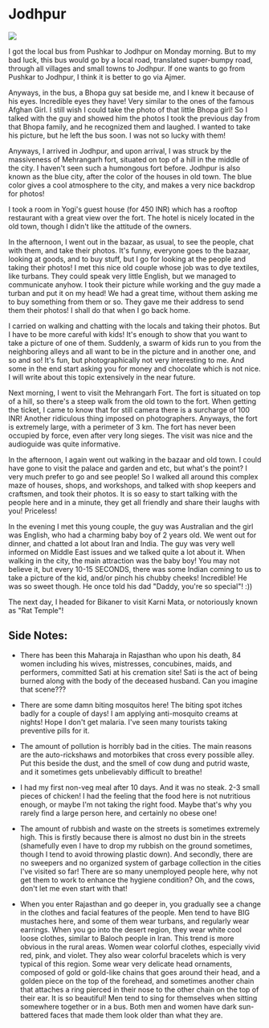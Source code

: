 # Jodhpur

![](https://blogger.googleusercontent.com/img/b/R29vZ2xl/AVvXsEjCFu1T7PCQ_JKY8_m3a9oPSPFUle-vvGHg68hQ4A-4RVWxYPX4wXX8loQdykhWcIsceuBni7uOd4ITsMMnq-8TgB2auiUC6RgfXs76PgiasAVJJiWgG5D__Yj22mqfYVphJdNlYJt1kbj7/s320/photo-732924.JPG)

I got the local bus from Pushkar to Jodhpur on Monday morning. But to my bad luck, this bus would go by a local road, translated super-bumpy road, through all villages and small towns to Jodhpur. If one wants to go from Pushkar to Jodhpur, I think it is better to go via Ajmer. 

Anyways, in the bus, a Bhopa guy sat beside me, and I knew it because of his eyes. Incredible eyes they have! Very similar to the ones of the famous Afghan Girl. I still wish I could take the photo of that little Bhopa girl! So I talked with the guy and showed him the photos I took the previous day from that Bhopa family, and he recognized them and laughed. I wanted to take his picture, but he left the bus soon. I was not so lucky with them!

Anyways, I arrived in Jodhpur, and upon arrival, I was struck by the massiveness of Mehrangarh fort, situated on top of a hill in the middle of the city. I haven't seen such a humongous fort before. Jodhpur is also known as the blue city, after the color of the houses in old town. The blue color gives a cool atmosphere to the city, and makes a very nice backdrop for photos!

I took a room in Yogi's guest house (for 450 INR) which has a rooftop restaurant with a great view over the fort. The hotel is nicely located in the old town, though I didn't like the attitude of the owners. 

In the afternoon, I went out in the bazaar, as usual, to see the people, chat with them, and take their photos. It's funny, everyone goes to the bazaar, looking at goods, and to buy stuff, but I go for looking at the people and taking their photos! I met this nice old couple whose job was to dye textiles, like turbans. They could speak very little English, but we managed to communicate anyhow. I took their picture while working and the guy made a turban and put it on my head! We had a great time, without them asking me to buy something from them or so. They gave me their address to send them their photos! I shall do that when I go back home. 

I carried on walking and chatting with the locals and taking their photos. But I have to be more careful with kids! It's enough to show that you want to take a picture of one of them. Suddenly, a swarm of kids run to you from the neighboring alleys and all want to be in the picture and in another one, and so and so! It's fun, but photographically not very interesting to me. And some in the end start asking you for money and chocolate which is not nice. I will write about this topic extensively in the near future. 

Next morning, I went to visit the Mehrangarh Fort. The fort is situated on top of a hill, so there's a steep walk from the old town to the fort. When getting the ticket, I came to know that for still camera there is a surcharge of 100 INR! Another ridiculous thing imposed on photographers. Anyways, the fort is extremely large, with a perimeter of 3 km. The fort has never been occupied by force, even after very long sieges. The visit was nice and the audioguide was quite informative. 

In the afternoon, I again went out walking in the bazaar and old town. I could have gone to visit the palace and garden and etc, but what's the point? I very much prefer to go and see people! So I walked all around this complex maze of houses, shops, and workshops, and talked with shop keepers and craftsmen, and took their photos. It is so easy to start talking with the people here and in a minute, they get all friendly and share their laughs with you! Priceless!

In the evening I met this young couple, the guy was Australian and the girl was English, who had a charming baby boy of 2 years old. We went out for dinner, and chatted a lot about Iran and India. The guy was very well informed on Middle East issues and we talked quite a lot about it. When walking in the city, the main attraction was the baby boy! You may not believe it, but every 10-15 SECONDS, there was some Indian coming to us to take a picture of the kid, and/or pinch his chubby cheeks! Incredible! He was so sweet though. He once told his dad "Daddy, you're so special"! :))

The next day, I headed for Bikaner to visit Karni Mata, or notoriously known as "Rat Temple"! 

## Side Notes:

- There has been this Maharaja in Rajasthan who upon his death, 84 women including his wives, mistresses, concubines, maids, and performers, committed Sati at his cremation site! Sati is the act of being burned along with the body of the deceased husband. Can you imagine that scene???

- There are some damn biting mosquitos here! The biting spot itches badly for a couple of days! I am applying anti-mosquito creams at nights! Hope I don't get malaria. I've seen many tourists taking preventive pills for it.

- The amount of pollution is horribly bad in the cities. The main reasons are the auto-rickshaws and motorbikes that cross every possible alley. Put this beside the dust, and the smell of cow dung and putrid waste, and it sometimes gets unbelievably difficult to breathe!

- I had my first non-veg meal after 10 days. And it was no steak. 2-3 small pieces of chicken! I had the feeling that the food here is not nutritious enough, or maybe I'm not taking the right food. Maybe that's why you rarely find a large person here, and certainly no obese one!

- The amount of rubbish and waste on the streets is sometimes extremely high. This is firstly because there is almost no dust bin in the streets (shamefully even I have to drop my rubbish on the ground sometimes, though I tend to avoid throwing plastic down). And secondly, there are no sweepers and no organized system of garbage collection in the cities I've visited so far! There are so many unemployed people here, why not get them to work to enhance the hygiene condition? Oh, and the cows, don't let me even start with that!

- When you enter Rajasthan and go deeper in, you gradually see a change in the clothes and facial features of the people. Men tend to have BIG mustaches here, and some of them wear turbans, and regularly wear earrings. When you go into the desert region, they wear white cool loose clothes, similar to Baloch people in Iran. This trend is more obvious in the rural areas. Women wear colorful clothes, especially vivid red, pink, and violet. They also wear colorful bracelets which is very typical of this region. Some wear very delicate head ornaments, composed of gold or gold-like chains that goes around their head, and a golden piece on the top of the forehead, and sometimes another chain that attaches a ring pierced in their nose to the other chain on the top of their ear. It is so beautiful! Men tend to sing for themselves when sitting somewhere together or in a bus. Both men and women have dark sun-battered faces that made them look older than what they are.
